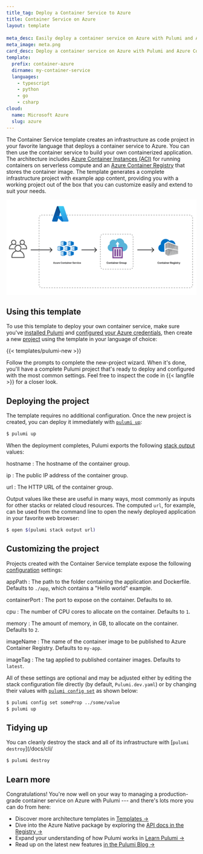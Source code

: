 ```yaml
---
title_tag: Deploy a Container Service to Azure
title: Container Service on Azure
layout: template

meta_desc: Easily deploy a container service on Azure with Pulumi and Azure Container Instances (ACI) using this template.
meta_image: meta.png
card_desc: Deploy a container service on Azure with Pulumi and Azure Container Instances.
template:
  prefix: container-azure
  dirname: my-container-service
  languages:
    - typescript
    - python
    - go
    - csharp
cloud:
  name: Microsoft Azure
  slug: azure
---
```


The Container Service template creates an infrastructure as code project in your favorite language that deploys a container service to Azure. You can then use the container service to build your own containerized application. The architecture includes [Azure Container Instances (ACI)](/registry/packages/azure-native/api-docs/containerinstance) for running containers on serverless compute and an [Azure Container Registry](/registry/packages/azure-native/api-docs/containerregistry) that stores the container image. The template generates a complete infrastructure project with example app content, providing you with a working project out of the box that you can customize easily and extend to suit your needs.

![An architecture diagram of the Pulumi Azure Container Service template](./architecture.png)

## Using this template

To use this template to deploy your own container service, make sure you've [installed Pulumi](/docs/get-started/install) and [configured your Azure credentials](/registry/packages/azure/installation-configuration#credentials), then create a new [project](/docs/concepts/project) using the template in your language of choice:

{{< templates/pulumi-new >}}

Follow the prompts to complete the new-project wizard. When it's done, you'll have a complete Pulumi project that's ready to deploy and configured with the most common settings. Feel free to inspect the code in {{< langfile >}} for a closer look.

## Deploying the project

The template requires no additional configuration. Once the new project is created, you can deploy it immediately with [`pulumi up`](/docs/cli/pulumi_up):

```bash
$ pulumi up
```

When the deployment completes, Pulumi exports the following [stack output](/docs/concepts/stack#outputs) values:

hostname
: The hostname of the container group.

ip
: The public IP address of the container group.

url
: The HTTP URL of the container group.

Output values like these are useful in many ways, most commonly as inputs for other stacks or related cloud resources. The computed `url`, for example, can be used from the command line to open the newly deployed application in your favorite web browser:

```bash
$ open $(pulumi stack output url)
```

## Customizing the project

Projects created with the Container Service template expose the following [configuration](/docs/concepts/config) settings:

appPath
: The path to the folder containing the application and Dockerfile. Defaults to `./app`, which contains a "Hello world" example.

containerPort
: The port to expose on the container. Defaults to `80`.

cpu
: The number of CPU cores to allocate on the container. Defaults to `1`.

memory
: The amount of memory, in GB, to allocate on the container. Defaults to `2`.

imageName
: The name of the container image to be published to Azure Container Registry. Defaults to `my-app`.

imageTag
: The tag applied to published container images. Defaults to `latest`.

All of these settings are optional and may be adjusted either by editing the stack configuration file directly (by default, `Pulumi.dev.yaml`) or by changing their values with [`pulumi config set`](/docs/cli/pulumi_config_set) as shown below:

```bash
$ pulumi config set someProp ../some/value
$ pulumi up
```

## Tidying up

You can cleanly destroy the stack and all of its infrastructure with [`pulumi destroy`](/docs/cli/

```bash
$ pulumi destroy
```

## Learn more

Congratulations! You're now well on your way to managing a production-grade container service on Azure with Pulumi --- and there's lots more you can do from here:

* Discover more architecture templates in [Templates &rarr;](/templates)
* Dive into the Azure Native package by exploring the [API docs in the Registry &rarr;](/registry/packages/azure-native)
* Expand your understanding of how Pulumi works in [Learn Pulumi &rarr;](/learn)
* Read up on the latest new features [in the Pulumi Blog &rarr;](/blog/tag/containers)
